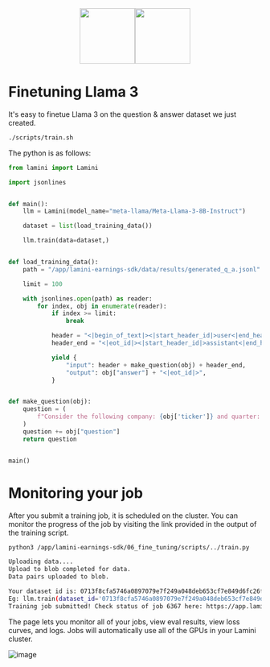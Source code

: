 <div align="center">
<img src="https://avatars.githubusercontent.com/u/130713213?s=200&v=4" width="110"><img src="https://huggingface.co/lamini/instruct-peft-tuned-12b/resolve/main/Lamini_logo.png?max-height=110" height="110">
</div>

# Finetuning Llama 3

It's easy to finetue Llama 3 on the question & answer dataset we just created.

```bash
./scripts/train.sh
```

The python is as follows:

```python
from lamini import Lamini

import jsonlines


def main():
    llm = Lamini(model_name="meta-llama/Meta-Llama-3-8B-Instruct")

    dataset = list(load_training_data())

    llm.train(data=dataset,)


def load_training_data():
    path = "/app/lamini-earnings-sdk/data/results/generated_q_a.jsonl"

    limit = 100

    with jsonlines.open(path) as reader:
        for index, obj in enumerate(reader):
            if index >= limit:
                break

            header = "<|begin_of_text|><|start_header_id|>user<|end_header_id|>"
            header_end = "<|eot_id|><|start_header_id|>assistant<|end_header_id|>"

            yield {
                "input": header + make_question(obj) + header_end,
                "output": obj["answer"] + "<|eot_id|>",
            }


def make_question(obj):
    question = (
        f"Consider the following company: {obj['ticker']} and quarter: {obj['q']}. "
    )
    question += obj["question"]
    return question


main()
```

# Monitoring your job

After you submit a training job, it is scheduled on the cluster. You can monitor the progress of the job by visiting the link provided in the output of the training script.

```bash
python3 /app/lamini-earnings-sdk/06_fine_tuning/scripts/../train.py

Uploading data....
Upload to blob completed for data.
Data pairs uploaded to blob.

Your dataset id is: 0713f8cfa5746a0897079e7f249a048deb653cf7e849d6fc26f3d2dacc5722d0 . Consider using this in the future to train using the same data.
Eg: llm.train(dataset_id='0713f8cfa5746a0897079e7f249a048deb653cf7e849d6fc26f3d2dacc5722d0')
Training job submitted! Check status of job 6367 here: https://app.lamini.ai/train/6367
```

The page lets you monitor all of your jobs, view eval results, view loss curves, and logs.  Jobs will automatically use all of the GPUs in your Lamini cluster.

![image](https://github.com/lamini-ai/lamini-earnings-sdk/assets/3401278/f7db9547-88d1-4983-8217-f21c3a3f3da0)
